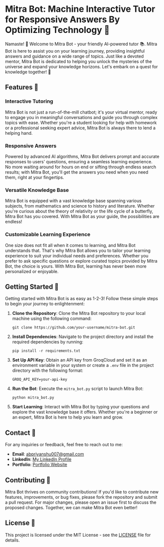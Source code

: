 # Mitra Bot: Machine Interactive Tutor for Responsive Answers By Optimizing Technology 🤖

Namaste! 🙏 Welcome to Mitra Bot - your friendly AI-powered tutor 📚. Mitra Bot is here to assist you on your learning journey, providing insightful answers and guidance on a wide range of topics. Just like a devoted mentor, Mitra Bot is dedicated to helping you unlock the mysteries of the universe and expand your knowledge horizons. Let's embark on a quest for knowledge together! 🚀

## Features 🌟

### Interactive Tutoring

Mitra Bot is not just a run-of-the-mill chatbot; it's your virtual mentor, ready to engage you in meaningful conversations and guide you through complex topics with ease. Whether you're a student looking for help with homework or a professional seeking expert advice, Mitra Bot is always there to lend a helping hand.

### Responsive Answers

Powered by advanced AI algorithms, Mitra Bot delivers prompt and accurate responses to users' questions, ensuring a seamless learning experience. No more waiting around for hours on end or sifting through endless search results; with Mitra Bot, you'll get the answers you need when you need them, right at your fingertips.

### Versatile Knowledge Base

Mitra Bot is equipped with a vast knowledge base spanning various subjects, from mathematics and science to history and literature. Whether you're curious about the theory of relativity or the life cycle of a butterfly, Mitra Bot has you covered. With Mitra Bot as your guide, the possibilities are endless!

### Customizable Learning Experience

One size does not fit all when it comes to learning, and Mitra Bot understands that. That's why Mitra Bot allows you to tailor your learning experience to suit your individual needs and preferences. Whether you prefer to ask specific questions or explore curated topics provided by Mitra Bot, the choice is yours. With Mitra Bot, learning has never been more personalized or enjoyable.

## Getting Started 🚀

Getting started with Mitra Bot is as easy as 1-2-3! Follow these simple steps to begin your journey to enlightenment:

1. **Clone the Repository**: Clone the Mitra Bot repository to your local machine using the following command:
   ```
   git clone https://github.com/your-username/mitra-bot.git
   ```

2. **Install Dependencies**: Navigate to the project directory and install the required dependencies by running:
   ```
   pip install -r requirements.txt
   ```

3. **Set Up API Key**: Obtain an API key from GroqCloud and set it as an environment variable in your system or create a `.env` file in the project directory with the following format:
   ```
   GROQ_API_KEY=your-api-key
   ```

4. **Run the Bot**: Execute the `mitra_bot.py` script to launch Mitra Bot:
   ```
   python mitra_bot.py
   ```

5. **Start Learning**: Interact with Mitra Bot by typing your questions and explore the vast knowledge base it offers. Whether you're a beginner or an expert, Mitra Bot is here to help you learn and grow.

## Contact 📧

For any inquiries or feedback, feel free to reach out to me:

- **Email**: abpriyanshu007@gmail.com
- **LinkedIn**: [My LinkedIn Profile](https://www.linkedin.com/in/Priyanshu085/)
- **Portfolio**: [Portfolio Website](https://priyanshu085.tech/)

## Contributing 🙏

Mitra Bot thrives on community contributions! If you'd like to contribute new features, improvements, or bug fixes, please fork the repository and submit a pull request. For major changes, please open an issue first to discuss the proposed changes. Together, we can make Mitra Bot even better!

## License 📜

This project is licensed under the MIT License - see the [LICENSE](LICENSE) file for details.
